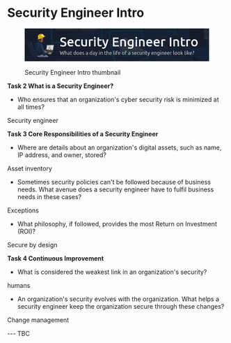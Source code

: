# Security Engineer Intro

<figure><img src=".gitbook/assets/Security Engineer Intro_THM_Image.png" alt=""><figcaption><p>Security Engineer Intro thumbnail</p></figcaption></figure>



**Task 2 What is a Security Engineer?**

* Who ensures that an organization's cyber security risk is minimized at all times?

Security engineer



**Task 3 Core Responsibilities of a Security Engineer**

* Where are details about an organization's digital assets, such as name, IP address, and owner, stored?

Asset inventory

* Sometimes security policies can't be followed because of business needs. What avenue does a security engineer have to fulfil business needs in these cases?

Exceptions

* What philosophy, if followed, provides the most Return on Investment (ROI)?

Secure by design



**Task 4 Continuous Improvement**

* What is considered the weakest link in an organization's security?

humans

* An organization's security evolves with the organization. What helps a security engineer keep the organization secure through these changes?

Change management







\--- TBC

